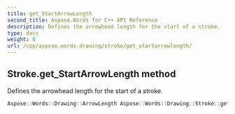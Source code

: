 ```yaml
---
title: get_StartArrowLength
second_title: Aspose.Words for C++ API Reference
description: Defines the arrowhead length for the start of a stroke. 
type: docs
weight: 0
url: /cpp/aspose.words.drawing/stroke/get_startarrowlength/
---
```

## Stroke.get_StartArrowLength method


Defines the arrowhead length for the start of a stroke.

```cpp
Aspose::Words::Drawing::ArrowLength Aspose::Words::Drawing::Stroke::get_StartArrowLength()
```

